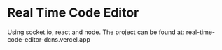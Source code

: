 # Real Time Code Editor

Using socket.io, react and node.
The project can be found at:
real-time-code-editor-dcns.vercel.app
